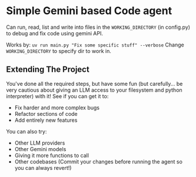 # Simple Gemini based Code agent

Can run, read, list and write into files in the `WORKING_DIRECTORY` (in
config.py) to debug and fix code using gemini API.

Works by: `uv run main.py "Fix some specific stuff" --verbose`
Change `WORKING_DIRECTORY` to specify dir to work in.

## Extending The Project

You've done all the required steps, but have some fun (but carefully... be very cautious about giving an LLM access to your filesystem and python interpreter) with it! See if you can get it to:

* Fix harder and more complex bugs
* Refactor sections of code
* Add entirely new features

You can also try:

* Other LLM providers
* Other Gemini models
* Giving it more functions to call
* Other codebases (Commit your changes before running the agent so you can always revert!)
